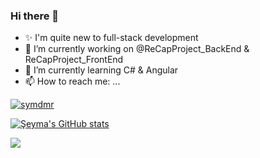 ### Hi there 👋


- ✨ I'm quite new to full-stack development
- 🔭 I’m currently working on @ReCapProject_BackEnd & ReCapProject_FrontEnd
- 🌱 I’m currently learning C# & Angular
- 📫 How to reach me: ...

<p align="left"> <a href="https://github-profile-trophy.vercel.app/?username=ryo-ma&theme=chalk
"><img src="https://github-profile-trophy.vercel.app/?username=symdmr" alt="symdmr" /></a> </p>

[![Şeyma's GitHub stats](https://github-readme-stats.vercel.app/api?username=symdmr)](https://github.com/anuraghazra/github-readme-stats)

![](https://github-profile-summary-cards.vercel.app/api/cards/profile-details?username=symdmr&theme=monokai)


